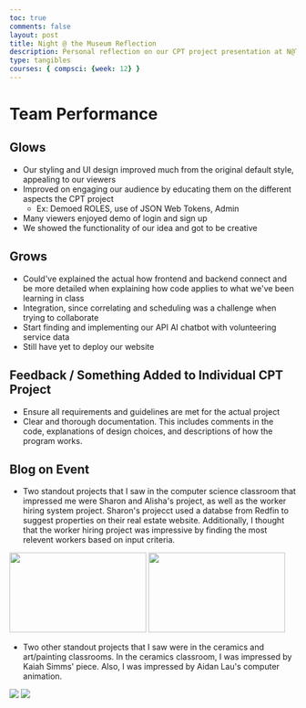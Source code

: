 ```yaml
---
toc: true
comments: false
layout: post
title: Night @ the Museum Reflection
description: Personal reflection on our CPT project presentation at N@TM
type: tangibles
courses: { compsci: {week: 12} }
---
```


# Team Performance
## Glows
- Our styling and UI design improved much from the original default style, appealing to our viewers
- Improved on engaging our audience by educating them on the different aspects the CPT project
    - Ex: Demoed ROLES, use of JSON Web Tokens, Admin
- Many viewers enjoyed demo of login and sign up
- We showed the functionality of our idea and got to be creative
## Grows
- Could've explained the actual how frontend and backend connect and be more detailed when explaining how code applies to what we've been learning in class
- Integration, since correlating and scheduling was a challenge when trying to collaborate
- Start finding and implementing our API AI chatbot with volunteering service data
- Still have yet to deploy our website

## Feedback / Something Added to Individual CPT Project
- Ensure all requirements and guidelines are met for the actual project
- Clear and thorough documentation. This includes comments in the code, explanations of design choices, and descriptions of how the program works.

## Blog on Event

- Two standout projects that I saw in the computer science classroom that impressed me were Sharon and Alisha's project, as well as the worker hiring system project. Sharon's projecct used a databse from Redfin to suggest properties on their real estate website. Additionally, I thought that the worker hiring project was impressive by
 finding the most relevent workers based on input criteria.

<img src="https://github.com/alaraipek/Issues/assets/115954616/721fac47-de83-4cb1-870e-9809d57978ca" width="240" height="140">
<img src="https://github.com/alaraipek/Issues/assets/115954616/3106dfd0-6889-457b-ba3a-33b82052f8db" width="240" height="140">

- Two other standout projects that I saw were in the ceramics and art/painting classrooms. In the ceramics classroom, I was impressed by Kaiah Simms' piece. Also, I was impressed by Aidan Lau's computer animation.

<img src="https://github.com/alaraipek/Issues/assets/115954616/7d0581e2-244d-4bc7-832c-07c59e46635d">
<img src="https://github.com/alaraipek/Issues/assets/115954616/f868510e-84b2-409a-99c0-148c09057d10">
